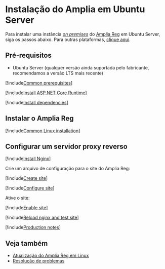 ﻿# Instalação do Amplia em Ubuntu Server

Para instalar uma instância [*on premises*](../index.md) do [Amplia Reg](../../index.md) em Ubuntu Server, siga os passos abaixo. Para outras plataformas, [clique aqui](../index.md).

## Pré-requisitos

* Ubuntu Server (qualquer versão ainda suportada pelo fabricante, recomendamos a versão LTS mais recente)

[!include[Common prerequisites](../includes/common-requisites.md)]

[!include[Install ASP.NET Core Runtime](../../../includes/linux/ubuntu/install-aspnetcore-60.md)]

[!include[Install dependencies](../../../includes/linux/ubuntu/install-dependencies.md)]

## Instalar o Amplia Reg

[!include[Common Linux installation](includes/common-linux-install.md)]

## Configurar um servidor proxy reverso

[!include[Install Nginx](../../../includes/linux/ubuntu/install-nginx.md)]

Crie um arquivo de configuração para o site do Amplia Reg:

[!include[Create site](../../../../../includes/amplia-reg/ubuntu/create-site.md)]

[!include[Configure site](includes/configure-site.md)]

Ative o site:

[!include[Enable site](../../../../../includes/amplia-reg/ubuntu/enable-site.md)]

[!include[Reload nginx and test site](includes/reload-and-test.md)]

[!include[Production notes](../includes/production-notes.md)]

## Veja também

* [Atualização do Amplia Reg em Linux](update.md)
* [Resolução de problemas](troubleshoot/index.md)
